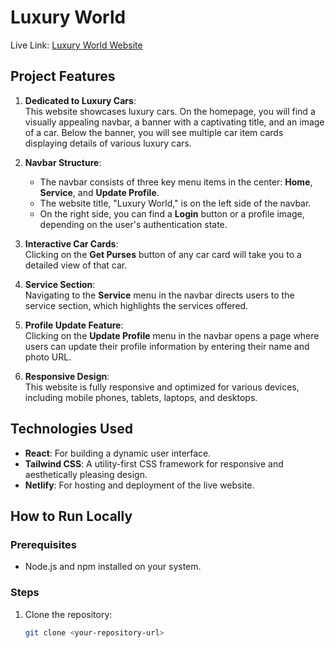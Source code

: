 # Luxury World

Live Link: [Luxury World Website](https://luxury-world.netlify.app/)

## Project Features

1. **Dedicated to Luxury Cars**:  
   This website showcases luxury cars. On the homepage, you will find a visually appealing navbar, a banner with a captivating title, and an image of a car. Below the banner, you will see multiple car item cards displaying details of various luxury cars.

2. **Navbar Structure**:  
   - The navbar consists of three key menu items in the center: **Home**, **Service**, and **Update Profile**.  
   - The website title, "Luxury World," is on the left side of the navbar.  
   - On the right side, you can find a **Login** button or a profile image, depending on the user's authentication state.

3. **Interactive Car Cards**:  
   Clicking on the **Get Purses** button of any car card will take you to a detailed view of that car.

4. **Service Section**:  
   Navigating to the **Service** menu in the navbar directs users to the service section, which highlights the services offered.

5. **Profile Update Feature**:  
   Clicking on the **Update Profile** menu in the navbar opens a page where users can update their profile information by entering their name and photo URL.

6. **Responsive Design**:  
   This website is fully responsive and optimized for various devices, including mobile phones, tablets, laptops, and desktops.

## Technologies Used

- **React**: For building a dynamic user interface.
- **Tailwind CSS**: A utility-first CSS framework for responsive and aesthetically pleasing design.
- **Netlify**: For hosting and deployment of the live website.

## How to Run Locally

### Prerequisites
- Node.js and npm installed on your system.

### Steps

1. Clone the repository:
   ```bash
   git clone <your-repository-url>
